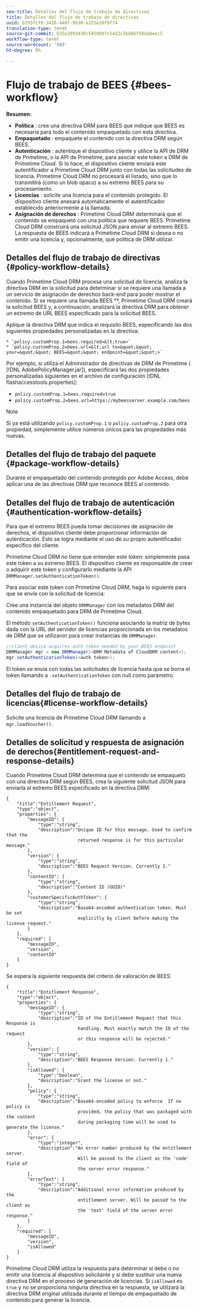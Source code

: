 ```yaml
---
seo-title: Detalles del flujo de trabajo de directivas
title: Detalles del flujo de trabajo de directivas
uuid: b355fcf6-3416-440f-9b30-a155e20f9f74
translation-type: tm+mt
source-git-commit: 635e2893439c5459907c54d2c3bd86f58da0eec5
workflow-type: tm+mt
source-wordcount: '593'
ht-degree: 0%

---
```



# Flujo de trabajo de BEES {#bees-workflow}

**Resumen:**

* **Política** : cree una directiva DRM para BEES que indique que BEES es necesaria para todo el contenido empaquetado con esta directiva.
* **Empaquetado** : empaquete el contenido con la directiva DRM según BEES.
* **Autenticación** : autentique el dispositivo cliente y utilice la API de DRM de Primetime, o la API de Primetime, para asociar este token a DRM de Primetime Cloud. Si lo hace, el dispositivo cliente enviará este autentificador a Primetime Cloud DRM junto con todas las solicitudes de licencia. Primetime Cloud DRM no procesará el listado, sino que lo transmitirá (como un blob opaco) a su extremo BEES para su procesamiento.
* **Licencias** : solicite una licencia para el contenido protegido. El dispositivo cliente anexará automáticamente el autentificador establecido anteriormente a la llamada.
* **Asignación de derechos** : Primetime Cloud DRM determinará que el contenido se empaquetó con una política que requiere BEES. Primetime Cloud DRM construirá una solicitud JSON para enviar al extremo BEES. La respuesta de BEES indicará a Primetime Cloud DRM si desea o no emitir una licencia y, opcionalmente, qué política de DRM utilizar.

## Detalles del flujo de trabajo de directivas {#policy-workflow-details}

Cuando Primetime Cloud DRM procesa una solicitud de licencia, analiza la directiva DRM en la solicitud para determinar si se requiere una llamada a un servicio de asignación de derechos back-end para poder mostrar el contenido. Si se requiere una llamada BEES **, Primetime Cloud DRM creará la solicitud BEES y, a continuación, analizará la directiva DRM para obtener un extremo de URL BEES especificado para la solicitud BEES.

Aplique la directiva DRM que indica el requisito BEES, especificando las dos siguientes propiedades personalizadas en la directiva:

    * `policy.customProp.1=bees.required=&lt;true>`
    * `policy.customProp.2=bees.url=&lt;url to=&quot;&quot; your=&quot;&quot; BEES=&quot;&quot; endpoint=&quot;&quot;>`

<!--<a id="example_F617FC49A4824C0CB234C92E57D876D3"></a>-->

Por ejemplo, si utiliza el Administrador de directivas de DRM de Primetime ( [!DNL AdobePolicyManager.jar]), especificará las dos propiedades personalizadas siguientes en el archivo de configuración [!DNL flashaccesstools.properties]:

* `policy.customProp.1=bees.required=true`
* `policy.customProp.2=bees.url=https://mybeesserver.example.com/bees`

>[!NOTE]
>
>Si ya está utilizando `policy.customProp.1` o `policy.customProp.2` para otra propiedad, simplemente utilice números únicos para las propiedades más nuevas.

## Detalles del flujo de trabajo del paquete {#package-workflow-details}

Durante el empaquetado del contenido protegido por Adobe Access, debe aplicar una de las directivas DRM que reconoce BEES al contenido.

## Detalles del flujo de trabajo de autenticación {#authentication-workflow-details}

Para que el extremo BEES pueda tomar decisiones de asignación de derechos, el dispositivo cliente debe proporcionar información de autenticación. Esto se logra mediante el uso de su propio autentificador específico del cliente.

Primetime Cloud DRM no tiene que entender este token: simplemente pasa este token a su extremo BEES. El dispositivo cliente es responsable de crear o adquirir este token y configurarlo mediante la API `DRMManager.setAuthenticationToken()`.

Para asociar este token con Primetime Cloud DRM, haga lo siguiente para que se envíe con la solicitud de licencia:

Cree una instancia del objeto `DRMManager` con los metadatos DRM del contenido empaquetado para DRM de Primetime Cloud.

El método `setAuthenticationToken()` funciona asociando la matriz de bytes dada con la URL del servidor de licencias proporcionada en los metadatos de DRM que se utilizaron para crear instancias de `DRMManager`.

```java
//client device acquires auth token needed by your BEES endpoint  
DRMManager mgr = new DRMManager(<DRM Metadata of CloudDRM content>);  
mgr.setAuthenticationToken(<auth token>);
```

El token se envía con todas las solicitudes de licencia hasta que se borra el token llamando a `.setAuthenticationToken` con null como parámetro.

## Detalles del flujo de trabajo de licencias{#license-workflow-details}

Solicite una licencia de Primetime Cloud DRM llamando a `mgr.loadVoucher()`.

## Detalles de solicitud y respuesta de asignación de derechos{#entitlement-request-and-response-details}

Cuando Primetime Cloud DRM determina que el contenido se empaquetó con una directiva DRM según BEES, crea la siguiente solicitud JSON para enviarla al extremo BEES especificado en la directiva DRM:

```
{
    "title":"Entitlement Request",
    "type":"object",
    "properties": {
        "messageID": {
            "type":"string",
            "description":"Unique ID for this message. Used to confirm that the
                           returned response is for this particular message."
        },
        "version": {
            "type":"string",
            "description":"BEES Request Version. Currently 1."
        },
        "contentID": {
            "type":"string",
            "description":"Content ID (GUID)"
        },
        "customerSpecificAuthToken": {
            "type":"string",
            "description":"Base64-encoded authentication token. Must be set
                           explicitly by client before making the license request."
        }
    },
    "required": [
        "messageID",
        "version",
        "contentID"
    ]
}
```

Se espera la siguiente respuesta del criterio de valoración de BEES:

```
{
    "title":"Entitlement Response",
    "type":"object",
    "properties": {
        "messageID": {
            "type":"string",
            "description":"ID of the Entitlement Request that this Response is
                           handling. Must exactly match the ID of the request
                           or this response will be rejected."
        },
        "version": {
            "type":"string",
            "description":"BEES Response Version. Currently 1."
        },
        "isAllowed": {
            "type":"boolean",
            "description":"Grant the license or not."
        },
        "policy": {
            "type":"string",
            "description":"Base64-encoded policy to enforce  If no policy is
                           provided, the policy that was packaged with the content
                           during packaging time will be used to generate the license."
        },
        "error": {
            "type":"integer",
            "description":"An error number produced by the entitlement server.
                           Will be passed to the client as the 'code' field of
                           the server error response."
        },
        "errorText": {
            "type":"string",
            "description":"Additional error information produced by the
                           entitlement server. Will be passed to the client as
                           the 'text' field of the server error response."
        }
    },
    "required": [
        "messageID",
        "version",
        "isAllowed"
    ]
}
```

Primetime Cloud DRM utiliza la respuesta para determinar si debe o no emitir una licencia al dispositivo solicitante y si debe sustituir una nueva directiva DRM en el proceso de generación de licencias. Si `isAllowed` es `true` y no se proporciona ninguna directiva en la respuesta, se utilizará la directiva DRM original utilizada durante el tiempo de empaquetado de contenido para generar la licencia.